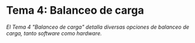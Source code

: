 Tema 4: Balanceo de carga
====================
*El Tema 4 "Balanceo de carga" detalla diversas opciones de balanceo de carga, tanto software como hardware.*